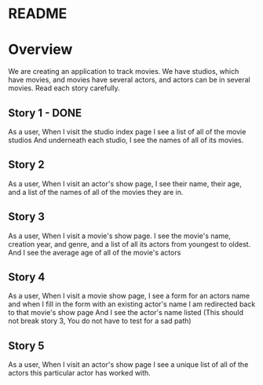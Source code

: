 # README

# Overview
We are creating an application to track movies. We have studios, which have movies, and movies have several actors, and actors can be in several movies.
Read each story carefully.

## Story 1 - DONE
As a user, 
When I visit the studio index page
I see a list of all of the movie studios 
And underneath each studio, I see the names of all of its movies.

## Story 2
As a user,
When I visit an actor's show page,
I see their name, their age, and a list of the names of all of the movies they are in.

## Story 3
As a user, 
When I visit a movie's show page.
I see the movie's name, creation year, and genre, 
and a list of all its actors from youngest to oldest.
And I see the average age of all of the movie's actors 

## Story 4
As a user,
When I visit a movie show page,
I see a form for an actors name
and when I fill in the form with an existing actor's name
I am redirected back to that movie's show page
And I see the actor's name listed
(This should not break story 3, You do not have to test for a sad path)

## Story 5
As a user,
When I visit an actor's show page
I see a unique list of all of the actors this particular actor has worked with.
